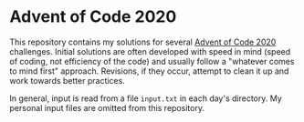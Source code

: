 # Advent of Code 2020

This repository contains my solutions for several
[Advent of Code 2020](https://adventofcode.com/2020/) challenges. Initial solutions are often
developed with speed in mind (speed of coding, not efficiency of the code) and usually follow a
"whatever comes to mind first" approach. Revisions, if they occur, attempt to clean it up and
work towards better practices.

In general, input is read from a file `input.txt` in each day's directory. My personal input files
are omitted from this repository.
